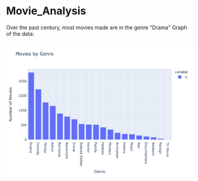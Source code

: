 # Movie_Analysis
Over the past century, most movies made are in the genre "Drama"
Graph of the data:

![Figure 1](images/fig1.png)
